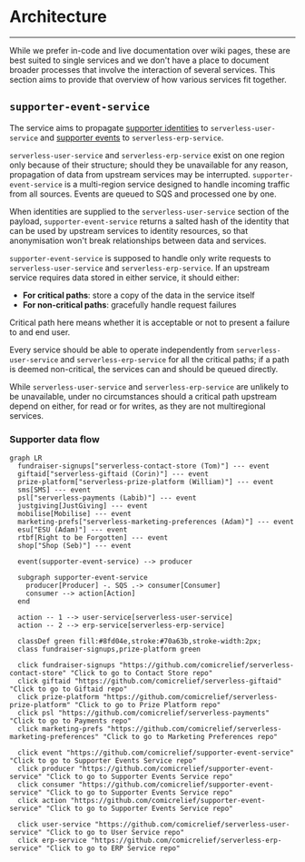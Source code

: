 # Architecture
***

While we prefer in-code and live documentation over wiki pages, these are best suited to single services and we don't have a place to document broader processes that involve the interaction of several services. This section aims to provide that overview of how various services fit together.

## `supporter-event-service`

The service aims to propagate [supporter identities](https://github.com/comicrelief/data-models/tree/master/src/schemas/user-service/models/requests) to `serverless-user-service` and [supporter events](https://github.com/comicrelief/data-models/tree/master/src/schemas/erp/models/actions) to `serverless-erp-service`.

`serverless-user-service` and `serverless-erp-service` exist on one region only because of their structure; should they be unavailable for any reason, propagation of data from upstream services may be interrupted. `supporter-event-service` is a multi-region service designed to handle incoming traffic from all sources. Events are queued to SQS and processed one by one.

When identities are supplied to the `serverless-user-service` section of the payload, `supporter-event-service` returns a salted hash of the identity that can be used by upstream services to identity resources, so that anonymisation won't break relationships between data and services.

`supporter-event-service` is supposed to handle only write requests to `serverless-user-service` and `serverless-erp-service`. If an upstream service requires data stored in either service, it should either:

- **For critical paths**: store a copy of the data in the service itself
- **For non-critical paths**: gracefully handle request failures

Critical path here means whether it is acceptable or not to present a failure to and end user.

Every service should be able to operate independently from `serverless-user-service` and `serverless-erp-service` for all the critical paths; if a path is deemed non-critical, the services can and should be queued directly.

While `serverless-user-service` and `serverless-erp-service` are unlikely to be unavailable, under no circumstances should a critical path upstream depend on either, for read or for writes, as they are not multiregional services.

### Supporter data flow

```mermaid
graph LR
  fundraiser-signups["serverless-contact-store (Tom)"] --- event
  giftaid["serverless-giftaid (Corin)"] --- event
  prize-platform["serverless-prize-platform (William)"] --- event
  sms[SMS] --- event
  psl["serverless-payments (Labib)"] --- event
  justgiving[JustGiving] --- event
  mobilise[Mobilise] --- event
  marketing-prefs["serverless-marketing-preferences (Adam)"] --- event
  esu["ESU (Adam)"] --- event
  rtbf[Right to be Forgotten] --- event
  shop["Shop (Seb)"] --- event

  event(supporter-event-service) --> producer

  subgraph supporter-event-service
    producer[Producer] -. SQS .-> consumer[Consumer]
    consumer --> action[Action]
  end

  action -- 1 --> user-service[serverless-user-service]
  action -- 2 --> erp-service[serverless-erp-service]

  classDef green fill:#8fd04e,stroke:#70a63b,stroke-width:2px;
  class fundraiser-signups,prize-platform green

  click fundraiser-signups "https://github.com/comicrelief/serverless-contact-store" "Click to go to Contact Store repo"
  click giftaid "https://github.com/comicrelief/serverless-giftaid" "Click to go to Giftaid repo"
  click prize-platform "https://github.com/comicrelief/serverless-prize-platform" "Click to go to Prize Platform repo"
  click psl "https://github.com/comicrelief/serverless-payments" "Click to go to Payments repo"
  click marketing-prefs "https://github.com/comicrelief/serverless-marketing-preferences" "Click to go to Marketing Preferences repo"

  click event "https://github.com/comicrelief/supporter-event-service" "Click to go to Supporter Events Service repo"
  click producer "https://github.com/comicrelief/supporter-event-service" "Click to go to Supporter Events Service repo"
  click consumer "https://github.com/comicrelief/supporter-event-service" "Click to go to Supporter Events Service repo"
  click action "https://github.com/comicrelief/supporter-event-service" "Click to go to Supporter Events Service repo"

  click user-service "https://github.com/comicrelief/serverless-user-service" "Click to go to User Service repo"
  click erp-service "https://github.com/comicrelief/serverless-erp-service" "Click to go to ERP Service repo"
```
